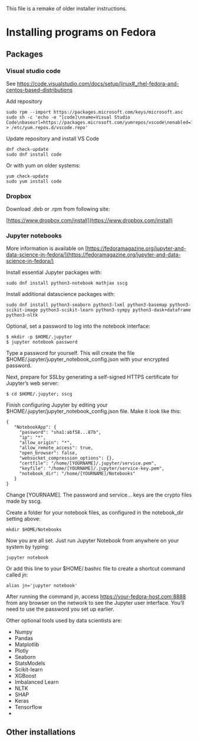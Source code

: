 This file is a remake of older installer instructions.

# Installing programs on Fedora

## Packages

### Visual studio code

See https://code.visualstudio.com/docs/setup/linux#_rhel-fedora-and-centos-based-distributions

Add repository

```
sudo rpm --import https://packages.microsoft.com/keys/microsoft.asc
sudo sh -c 'echo -e "[code]\nname=Visual Studio Code\nbaseurl=https://packages.microsoft.com/yumrepos/vscode\nenabled=1\ngpgcheck=1\ngpgkey=https://packages.microsoft.com/keys/microsoft.asc" > /etc/yum.repos.d/vscode.repo'
```

Update repository and install VS Code

```
dnf check-update
sudo dnf install code
```

Or with yum on older systems:

```
yum check-update
sudo yum install code
```

### Dropbox

Download .deb or .rpm from following site:

[https://www.dropbox.com/install](https://www.dropbox.com/install)

### Jupyter notebooks

More information is available on [https://fedoramagazine.org/jupyter-and-data-science-in-fedora/](https://fedoramagazine.org/jupyter-and-data-science-in-fedora/)

Install essential Jupyter packages with: 

```
sudo dnf install python3-notebook mathjax sscg
```

Install additional datascience packages with: 

```
sudo dnf install python3-seaborn python3-lxml python3-basemap python3-scikit-image python3-scikit-learn python3-sympy python3-dask+dataframe python3-nltk
```

Optional, set a password to log into the notebook interface:

```
$ mkdir -p $HOME/.jupyter
$ jupyter notebook password
```

Type a password for yourself. This will create the file $HOME/.jupyter/jupyter_notebook_config.json with your encrypted password.

Next, prepare for SSLby generating a self-signed HTTPS certificate for Jupyter’s web server: 

```
$ cd $HOME/.jupyter; sscg
```

Finish configuring Jupyter by editing your $HOME/.jupyter/jupyter_notebook_config.json file. Make it look like this:

```
{
   "NotebookApp": {
     "password": "sha1:abf58...87b",
     "ip": "*",
     "allow_origin": "*",
     "allow_remote_access": true,
     "open_browser": false,
     "websocket_compression_options": {},
     "certfile": "/home/[YOURNAME]/.jupyter/service.pem",
     "keyfile": "/home/[YOURNAME]/.jupyter/service-key.pem",
     "notebook_dir": "/home/[YOURNAME]/Notebooks"
   }
} 
```

Change [YOURNAME]. The password and service... keys are the crypto files made by sscg.

Create a folder for your notebook files, as configured in the notebook_dir setting above: 

```
mkdir $HOME/Notebooks
```

Now you are all set. Just run Jupyter Notebook from anywhere on your system by typing: 

```
jupyter notebook
```

Or add this line to your $HOME/.bashrc file to create a shortcut command called jn:

```
alias jn='jupyter notebook'
```

After running the command jn, access https://your-fedora-host.com:8888 from any browser on the network to see the Jupyter user interface. You’ll need to use the password you set up earlier. 

Other optional tools used by data scientists are:

* Numpy
* Pandas
* Matplotlib
* Plotly
* Seaborn
* StatsModels
* Scikit-learn
* XGBoost
* Imbalanced Learn
* NLTK
* SHAP
* Keras
* Tensorflow
* 


## Other installations

